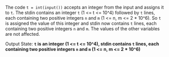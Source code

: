 The code `t = int(input())` accepts an integer from the input and assigns it to `t`. The stdin contains an integer `t` (1 <= t <= 10^4) followed by `t` lines, each containing two positive integers `n` and `m` (1 <= n, m <= 2 * 10^6). So `t` is assigned the value of this integer and stdin now contains `t` lines, each containing two positive integers `n` and `m`. The values of the other variables are not affected.

Output State: **`t` is an integer (1 <= t <= 10^4), stdin contains `t` lines, each containing two positive integers `n` and `m` (1 <= n, m <= 2 * 10^6)**